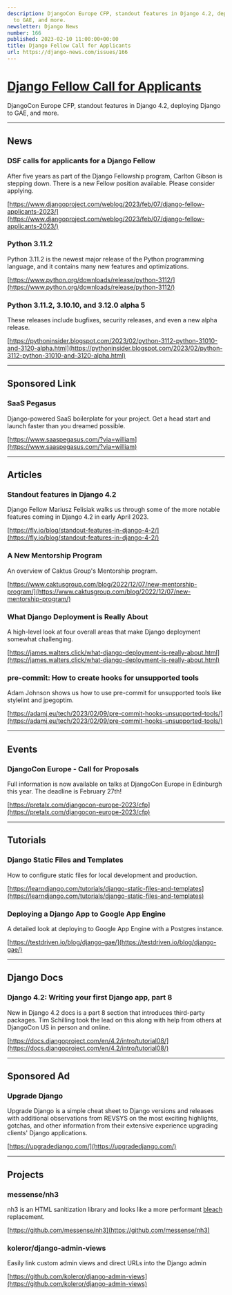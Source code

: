 ```yaml
---
description: DjangoCon Europe CFP, standout features in Django 4.2, deploying Django
  to GAE, and more.
newsletter: Django News
number: 166
published: 2023-02-10 11:00:00+00:00
title: Django Fellow Call for Applicants
url: https://django-news.com/issues/166
---
```


# [Django Fellow Call for Applicants](https://django-news.com/issues/166)

DjangoCon Europe CFP, standout features in Django 4.2, deploying Django to GAE, and more.

----

## News

### DSF calls for applicants for a Django Fellow

<p>After five years as part of the Django Fellowship program, Carlton Gibson is stepping down. There is a new Fellow position available. Please consider applying.</p>

[https://www.djangoproject.com/weblog/2023/feb/07/django-fellow-applicants-2023/](https://www.djangoproject.com/weblog/2023/feb/07/django-fellow-applicants-2023/)

### Python 3.11.2

<p>Python 3.11.2 is the newest major release of the Python programming language, and it contains many new features and optimizations.</p>

[https://www.python.org/downloads/release/python-3112/](https://www.python.org/downloads/release/python-3112/)

### Python 3.11.2, 3.10.10, and 3.12.0 alpha 5

<p>These releases include bugfixes, security releases, and even a new alpha release.</p>

[https://pythoninsider.blogspot.com/2023/02/python-3112-python-31010-and-3120-alpha.html](https://pythoninsider.blogspot.com/2023/02/python-3112-python-31010-and-3120-alpha.html)

----

## Sponsored Link

### SaaS Pegasus

<p>Django-powered SaaS boilerplate for your project. Get a head start and launch faster than you dreamed possible.</p>

[https://www.saaspegasus.com/?via=william](https://www.saaspegasus.com/?via=william)

----

## Articles

### Standout features in Django 4.2

<p>Django Fellow Mariusz Felisiak walks us through some of the more notable features coming in Django 4.2 in early April 2023.</p>

[https://fly.io/blog/standout-features-in-django-4-2/](https://fly.io/blog/standout-features-in-django-4-2/)

### A New Mentorship Program

<p>An overview of Caktus Group's Mentorship program.</p>

[https://www.caktusgroup.com/blog/2022/12/07/new-mentorship-program/](https://www.caktusgroup.com/blog/2022/12/07/new-mentorship-program/)

### What Django Deployment is Really About

<p>A high-level look at four overall areas that make Django deployment somewhat challenging.</p>

[https://james.walters.click/what-django-deployment-is-really-about.html](https://james.walters.click/what-django-deployment-is-really-about.html)

### pre-commit: How to create hooks for unsupported tools

<p>Adam Johnson shows us how to use pre-commit for unsupported tools like stylelint and jpegoptim.</p>

[https://adamj.eu/tech/2023/02/09/pre-commit-hooks-unsupported-tools/](https://adamj.eu/tech/2023/02/09/pre-commit-hooks-unsupported-tools/)

----

## Events

### DjangoCon Europe - Call for Proposals

<p>Full information is now available on talks at DjangoCon Europe in Edinburgh this year. The deadline is February 27th!</p>

[https://pretalx.com/djangocon-europe-2023/cfp](https://pretalx.com/djangocon-europe-2023/cfp)

----

## Tutorials

### Django Static Files and Templates

<p>How to configure static files for local development and production.</p>

[https://learndjango.com/tutorials/django-static-files-and-templates](https://learndjango.com/tutorials/django-static-files-and-templates)

### Deploying a Django App to Google App Engine

<p>A detailed look at deploying to Google App Engine with a Postgres instance.</p>

[https://testdriven.io/blog/django-gae/](https://testdriven.io/blog/django-gae/)

----

## Django Docs

### Django 4.2: Writing your first Django app, part 8

<p>New in Django 4.2 docs is a part 8 section that introduces third-party packages. Tim Schilling took the lead on this along with help from others at DjangoCon US in person and online.</p>

[https://docs.djangoproject.com/en/4.2/intro/tutorial08/](https://docs.djangoproject.com/en/4.2/intro/tutorial08/)

----

## Sponsored Ad

### Upgrade Django

<p>Upgrade Django is a simple cheat sheet to Django versions and releases with additional observations from REVSYS on the most exciting highlights, gotchas, and other information from their extensive experience upgrading clients' Django applications.</p>

[https://upgradedjango.com/](https://upgradedjango.com/)

----

## Projects

### messense/nh3

<p>nh3 is an HTML sanitization library and looks like a more performant <a href="https://cur.at/7NER3KS">bleach</a> replacement.</p>

[https://github.com/messense/nh3](https://github.com/messense/nh3)

### koleror/django-admin-views

<p>Easily link custom admin views and direct URLs into the Django admin</p>

[https://github.com/koleror/django-admin-views](https://github.com/koleror/django-admin-views)